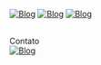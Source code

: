<!--[![Blog](*Link do Badges, Widget, etc*)] (*Link do Repositario, site, link de contato, etc*)-->
<!--EX: [![Blog](https://img.shields.io/badge/HTML_5-E34F26?style=for-the-badge&logo=html5&logoColor=white)](https://github.com/Yagoleitebarduco/HTML-CSS)-->

[![Blog](https://img.shields.io/badge/HTML5-E34F26.svg?style=for-the-badge&logo=HTML5&logoColor=white)]()
[![Blog](https://img.shields.io/badge/CSS-663399.svg?style=for-the-badge&logo=CSS&logoColor=white)]()
[![Blog](https://img.shields.io/badge/JavaScript-F7DF1E.svg?style=for-the-badge&logo=JavaScript&logoColor=black)]()
<br><br>

Contato <br>
[![Blog](https://img.shields.io/badge/WhatsApp-25D366.svg?style=for-the-badge&logo=WhatsApp&logoColor=white)]()
